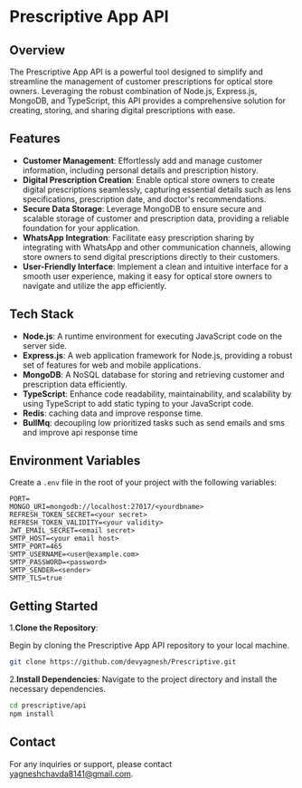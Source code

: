 # Prescriptive App API

## Overview

The Prescriptive App API is a powerful tool designed to simplify and streamline the management of customer prescriptions for optical store owners. Leveraging the robust combination of Node.js, Express.js, MongoDB, and TypeScript, this API provides a comprehensive solution for creating, storing, and sharing digital prescriptions with ease.

## Features

- **Customer Management**: Effortlessly add and manage customer information, including personal details and prescription history.
- **Digital Prescription Creation**: Enable optical store owners to create digital prescriptions seamlessly, capturing essential details such as lens specifications, prescription date, and doctor's recommendations.
- **Secure Data Storage**: Leverage MongoDB to ensure secure and scalable storage of customer and prescription data, providing a reliable foundation for your application.
- **WhatsApp Integration**: Facilitate easy prescription sharing by integrating with WhatsApp and other communication channels, allowing store owners to send digital prescriptions directly to their customers.
- **User-Friendly Interface**: Implement a clean and intuitive interface for a smooth user experience, making it easy for optical store owners to navigate and utilize the app efficiently.

## Tech Stack

- **Node.js**: A runtime environment for executing JavaScript code on the server side.
- **Express.js**: A web application framework for Node.js, providing a robust set of features for web and mobile applications.
- **MongoDB**: A NoSQL database for storing and retrieving customer and prescription data efficiently.
- **TypeScript**: Enhance code readability, maintainability, and scalability by using TypeScript to add static typing to your JavaScript code.
- **Redis**: caching data and improve response time.
- **BullMq**: decoupling low prioritized tasks such as send emails and sms and improve api response time
## Environment Variables

Create a `.env` file in the root of your project with the following variables:

```env
PORT=
MONGO_URI=mongodb://localhost:27017/<yourdbname>
REFRESH_TOKEN_SECRET=<your secret>
REFRESH_TOKEN_VALIDITY=<your validity>
JWT_EMAIL_SECRET=<email secret>
SMTP_HOST=<your email host>
SMTP_PORT=465
SMTP_USERNAME=<user@example.com>
SMTP_PASSWORD=<password>
SMTP_SENDER=<sender>
SMTP_TLS=true
```

## Getting Started

1.**Clone the Repository**:

Begin by cloning the Prescriptive App API repository to your local machine.

```bash
git clone https://github.com/devyagnesh/Prescriptive.git
```

2.**Install Dependencies**:
Navigate to the project directory and install the necessary dependencies.

```bash
cd prescriptive/api
npm install
```

## Contact

For any inquiries or support, please contact [yagneshchavda8141@gmail.com](mailto:yagneshchavda8141@gmail.com).
